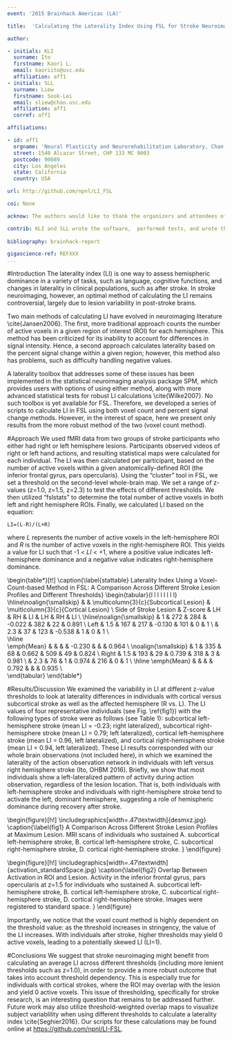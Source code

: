 ```yaml
---
event: '2015 Brainhack Americas (LA)'

title:  'Calculating the Laterality Index Using FSL for Stroke Neuroimaging Data'

author:

- initials: KLI
  surname: Ito
  firstname: Kaori L.
  email: kaoriito@usc.edu
  affiliation: aff1
- initials: SLL
  surname: Liew
  firstname: Sook-Lei 
  email: sliew@chan.usc.edu
  affiliation: aff1
  corref: aff1

affiliations: 

- id: aff1
  orgname: 'Neural Plasticity and Neurorehabilitation Laboratory, Chan Division of Occupational Science and Occupational Therapy, Division of Biokinesiology and Physical Therapy, Keck School of Medicine Department of Neurology, University of Southern California'
  street: 1540 Alcazar Street, CHP 133 MC 9003
  postcode: 90089
  city: Los Angeles
  state: California
  country: USA

url: http://github.com/npnl/LI_FSL

coi: None

acknow: The authors would like to thank the organizers and attendees of Brainhack LA and the developers of FSL.

contrib: KLI and SLL wrote the software,  performed tests, and wrote the report.
  
bibliography: brainhack-report

gigascience-ref: REFXXX
...
```


#Introduction
The laterality index (LI) is one way to assess hemispheric dominance in a variety of tasks, such as language, cognitive functions, and changes in laterality in clinical populations, such as after stroke. In stroke neuroimaging, however, an optimal method of calculating the LI remains controversial, largely due to lesion variability in post-stroke brains.
	
Two main methods of calculating LI have evolved in neuroimaging literature \cite{Jansen2006}. The first, more traditional approach counts the number of active voxels in a given region of interest (ROI) for each hemisphere. This method has been criticized for its inability to account for differences in signal intensity. Hence, a second approach calculates laterality based on the percent signal change within a given region; however, this method also has problems, such as difficulty handling negative values. 
	
A laterality toolbox that addresses some of these issues has been implemented in the statistical neuroimaging analysis package SPM, which provides users with options of using either method, along with more advanced statistical tests for robust LI calculations \cite{Wilke2007}. No such toolbox is yet available for FSL. Therefore, we developed a series of scripts to calculate LI in FSL using both voxel count and percent signal change methods. However, in the interest of space, here we present only results from the more robust method of the two (voxel count method).

#Approach
We used fMRI data from two groups of stroke participants who either had right or left hemisphere lesions. Participants observed videos of right or left hand actions, and resulting statistical maps were calculated for each individual. The LI was then calculated per participant, based on the number of active voxels within a given anatomically-defined ROI (the inferior frontal gyrus, pars opercularis). Using the “cluster” tool in FSL, we set a threshold on the second-level whole-brain map. We set a range of z-values (z=1.0, z=1.5, z=2.3) to test the effects of different thresholds. We then utilized “fslstats” to determine the total number of active voxels in both left and right hemisphere ROIs. Finally, we calculated LI based on the equation:

    LI=(L-R)/(L+R)

where *L* represents the number of active voxels in the left-hemisphere ROI and *R* is the number of active voxels in the right-hemisphere ROI. This yields a value for LI such that -1 < *LI* < +1, where a positive value indicates left-hemisphere dominance and a negative value indicates right-hemisphere dominance. 

\begin{table*}[t!]
\caption{\label{stattable} Laterality Index Using a Voxel-Count-based Method in FSL: A Comparison Across Different Stroke Lesion Profiles and Different Thresholds}
\begin{tabular}{l l l l l l l l}
 \hline\noalign{\smallskip}
                         &            & \multicolumn{3}{c}{Subcortical Lesion} & \multicolumn{3}{c}{Cortical Lesion} \\
  Side of Stroke Lesion  & Z-score    & LH         & RH           & LI         & LH         & RH           & LI      \\
   \hline\noalign{\smallskip}
                         & 1          & 272        & 284          & -0.022     & 382        & 22           & 0.891 \\
  Left                   & 1.5        & 167        & 217          & -0.130     & 101        & 0            & 1  \\
      					 & 2.3        & 37         & 123          & -0.538     & 1          & 0            & 1  \\         
 \hline  
 \emph{Mean}             &            &            &              & -0.230     &            &              & 0.964 \\
 \noalign{\smallskip}
                         & 1          & 335        & 68           &  0.662     & 509        & 49           & 0.824 \\
  Right                  & 1.5        & 193        & 29           &  0.739     & 318        & 3            & 0.981  \\
      					 & 2.3        & 76         & 1            &  0.974     & 216        & 0            & 1  \\
  \hline
  \emph{Mean}		     &            &            &              &  0.792     &            &              & 0.935 \\  
\end{tabular}
\end{table*}

#Results/Discussion
We examined the variability in LI at different z-value thresholds to look at laterality differences in individuals with cortical versus subcortical stroke as well as the affected hemisphere (R vs. L). The LI values of four representative individuals (see Fig. \ref{fig1}) with the following types of stroke were as follows (see Table 1): subcortical left-hemisphere stroke (mean LI = -0.23; right lateralized), subcortical right-hemisphere stroke (mean LI = 0.79; left lateralized), cortical left-hemisphere stroke (mean LI = 0.96, left lateralized), and cortical right-hemisphere stroke (mean LI = 0.94, left lateralized). These LI results corresponded with our whole brain observations (not included here), in which we examined the laterality of the action observation network in individuals with left versus right hemisphere stroke (Ito, OHBM 2016). Briefly, we show that most individuals show a left-lateralized pattern of activity during action observation, regardless of the lesion location. That is, both individuals with left-hemisphere stroke and individuals with right-hemisphere stroke tend to activate the left, dominant hemisphere, suggesting a role of hemispheric dominance during recovery after stroke.

\begin{figure}[h!]
  \includegraphics[width=.47\textwidth]{desmxz.jpg}
  \caption{\label{fig1}
  A Comparison Across Different Stroke Lesion Profiles at Maximum Lesion. MRI scans of individuals who sustained A. subcortical left-hemisphere stroke, B. cortical left-hemisphere stroke, C. subcortical right-hemisphere stroke, D. cortical right-hemisphere stroke. }
\end{figure}

\begin{figure}[h!]
  \includegraphics[width=.47\textwidth]{activation_standardSpace.jpg}
  \caption{\label{fig2}
  Overlap Between Activation in ROI and Lesion. Activity in the inferior frontal gyrus, pars opercularis at z=1.5 for individuals who sustained A. subcortical left-hemisphere stroke, B. cortical left-hemisphere stroke, C. subcortical right-hemisphere stroke, D. cortical right-hemisphere stroke. Images were registered to standard space. }
\end{figure}


Importantly, we notice that the voxel count method is highly dependent on the threshold value: as the threshold increases in stringency, the value of the LI increases. With individuals after stroke, higher thresholds may yield 0 active voxels, leading to a potentially skewed LI (LI=1). 

#Conclusions
We suggest that stroke neuroimaging might benefit from calculating an average LI across different thresholds (including more lenient thresholds such as z=1.0), in order to provide a more robust outcome that takes into account threshold dependency. This is especially true for individuals with cortical strokes, where the ROI may overlap with the lesion and yield 0 active voxels. This issue of thresholding, specifically for stroke research, is an interesting question that remains to be addressed further. Future work may also utilize threshold-weighted overlap maps to visualize subject variablility when using different thresholds to calculate a laterality index \cite{Seghier2016}. Our scripts for these calculations may be found online at <https://github.com/npnl/LI-FSL>.


